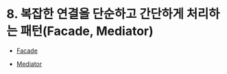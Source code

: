 # 8. 복잡한 연결을 단순하고 간단하게 처리하는 패턴(Facade, Mediator)

- [Facade](8-01/README.md)


- [Mediator](8-02/README.md)
